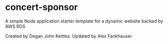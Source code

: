 # concert-sponsor
A simple Node application starter template for a dynamic website backed by AWS RDS

Created by Degan John Kettles.
Updated by Alex Fankhauser.
